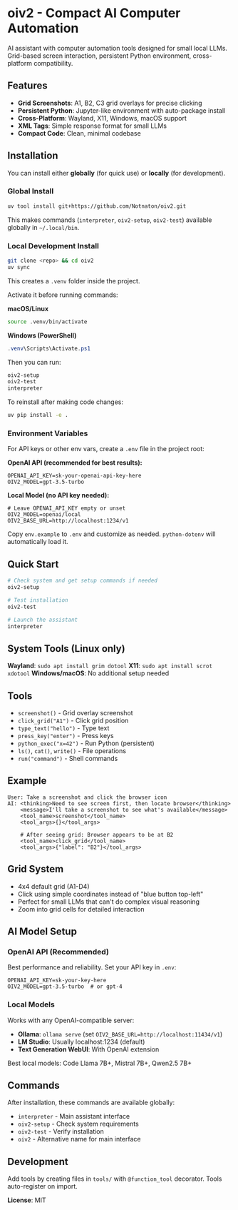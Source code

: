 # oiv2 - Compact AI Computer Automation

AI assistant with computer automation tools designed for small local LLMs. Grid-based screen interaction, persistent Python environment, cross-platform compatibility.

## Features
- **Grid Screenshots**: A1, B2, C3 grid overlays for precise clicking
- **Persistent Python**: Jupyter-like environment with auto-package install
- **Cross-Platform**: Wayland, X11, Windows, macOS support
- **XML Tags**: Simple response format for small LLMs
- **Compact Code**: Clean, minimal codebase

## Installation

You can install either **globally** (for quick use) or **locally** (for development).

### Global Install
```bash
uv tool install git+https://github.com/Notnaton/oiv2.git
```
This makes commands (`interpreter`, `oiv2-setup`, `oiv2-test`) available globally in `~/.local/bin`.

### Local Development Install
```bash
git clone <repo> && cd oiv2
uv sync
```
This creates a `.venv` folder inside the project.

Activate it before running commands:

**macOS/Linux**
```bash
source .venv/bin/activate
```

**Windows (PowerShell)**
```powershell
.venv\Scripts\Activate.ps1
```

Then you can run:
```bash
oiv2-setup
oiv2-test
interpreter
```

To reinstall after making code changes:
```bash
uv pip install -e .
```

### Environment Variables
For API keys or other env vars, create a `.env` file in the project root:

**OpenAI API (recommended for best results):**
```
OPENAI_API_KEY=sk-your-openai-api-key-here
OIV2_MODEL=gpt-3.5-turbo
```

**Local Model (no API key needed):**
```
# Leave OPENAI_API_KEY empty or unset
OIV2_MODEL=openai/local
OIV2_BASE_URL=http://localhost:1234/v1
```

Copy `env.example` to `.env` and customize as needed. `python-dotenv` will automatically load it.

## Quick Start
```bash
# Check system and get setup commands if needed
oiv2-setup

# Test installation
oiv2-test

# Launch the assistant
interpreter
```

## System Tools (Linux only)
**Wayland**: `sudo apt install grim dotool`
**X11**: `sudo apt install scrot xdotool`
**Windows/macOS**: No additional setup needed

## Tools
- `screenshot()` - Grid overlay screenshot
- `click_grid("A1")` - Click grid position
- `type_text("hello")` - Type text
- `press_key("enter")` - Press keys
- `python_exec("x=42")` - Run Python (persistent)
- `ls()`, `cat()`, `write()` - File operations
- `run("command")` - Shell commands

## Example
```
User: Take a screenshot and click the browser icon
AI: <thinking>Need to see screen first, then locate browser</thinking>
    <message>I'll take a screenshot to see what's available</message>
    <tool_name>screenshot</tool_name>
    <tool_args>{}</tool_args>

    # After seeing grid: Browser appears to be at B2
    <tool_name>click_grid</tool_name>
    <tool_args>{"label": "B2"}</tool_args>
```

## Grid System
- 4x4 default grid (A1-D4)
- Click using simple coordinates instead of "blue button top-left"
- Perfect for small LLMs that can't do complex visual reasoning
- Zoom into grid cells for detailed interaction

## AI Model Setup

### OpenAI API (Recommended)
Best performance and reliability. Set your API key in `.env`:
```
OPENAI_API_KEY=sk-your-key-here
OIV2_MODEL=gpt-3.5-turbo  # or gpt-4
```

### Local Models
Works with any OpenAI-compatible server:
- **Ollama**: `ollama serve` (set `OIV2_BASE_URL=http://localhost:11434/v1`)
- **LM Studio**: Usually localhost:1234 (default)
- **Text Generation WebUI**: With OpenAI extension

Best local models: Code Llama 7B+, Mistral 7B+, Qwen2.5 7B+

## Commands
After installation, these commands are available globally:
- `interpreter` - Main assistant interface
- `oiv2-setup` - Check system requirements
- `oiv2-test` - Verify installation
- `oiv2` - Alternative name for main interface

## Development
Add tools by creating files in `tools/` with `@function_tool` decorator. Tools auto-register on import.

**License**: MIT

